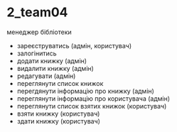 # 2_team04


менеджер бібліотеки

- зареєструватись (адмін, користувач)
- залогінитись
- додати книжку  (адмін)
- видалити книжку (адмін)
- редагувати (адмін)
- переглянути список книжок
- перегдянути інформацію про книжку (адмін)
- переглянути інформацію про користувача (адмін)
- переглянути список взятих книжок (користувач)
- взяти книжку (користувач)
- здати книжку (користувач)